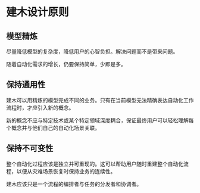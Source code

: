 # 建木设计原则

## 模型精炼

尽量降低模型的复杂度，降低用户的心智负担。解决问题而不是带来问题。

随着自动化需求的增长，仍要保持简单，少即是多。

## 保持通用性

建木可以用精炼的模型完成不同的业务。只有在当前模型无法精确表达自动化工作流程时，才应引入新的概念。

新的概念不应与特定技术或某个特定领域深度耦合，保证最终用户可以轻松理解每个概念并与他们自己的自动化场景关联。

## 保持不可变性

整个自动化过程应该是独立并可重现的。这可以帮助用户随时重建整个自动化流程，以便从灾难场景恢复时保持业务的连续性。

建木应该只是一个流程的编排者与任务的分发者和协调者。
